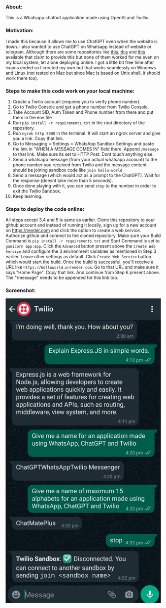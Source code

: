 ### About:

This is a Whatsapp chatbot application made using OpenAI and Twillio. 


### Motivation:

I made this because it allows me to use ChatGPT even when the website is down. I also wanted to use ChatGPT on Whatsapp instead of website or telegram. Although there are some repositories like [this](https://github.com/danielgross/whatsapp-gpt), [this](https://github.com/pascalroget/whatsgpt) and [this](https://github.com/Santosl2/wpp-chatgpt) available that claim to provide this but none of them worked for me even on my local system, let alone deploying online. I got a little bit free time after exams ended so I created my own bot that works seamlessly on Windows and Linux (not tested on Mac but since Mac is based on Unix shell, it should work there too). 


### Steps to make this code work on your local machine:

1. Create a Twilio account (requires you to verify phone number).
2. Go to Twilio Console and get a phone number from Twilio Console.
3. Take Account SID, Auth Token and Phone number from there and put them in the env file
4. Run `pip install -r requirements.txt` in the root directory of the repository.
5. Run `ngrok http 5000` in the terminal. It will start an ngrok server and give you a link. Copy that link.
6. Go to Messaging > Settings > WhatsApp Sandbox Settings and paste the link in "WHEN A MESSAGE COMES IN" field there. Append `/message` to that link. Make sure its set to HTTP Post. Dont touch anything else.
7. Send a whatsapp message (from your actual whatsapp account) to the phone number you received from Twilio and the message content should be joining sandbox code like `join hello-world`
8. Send a message (which would act as a prompt to the ChatGPT). Wait for the response (doesnt take more than 5 seconds).
9. Once done playing with it, you can send `stop` to the number in order to exit the Twilio Sandbox.
10. Keep learning.


### Steps to deploy the code online:

All steps except 3,4 and 5 is same as earlier. Clone this repository to your github account and instead of running it locally, sign up for a new account on https://render.com and click the option to create a web service. Authorize github and connect to the cloned repository. Make sure your Build Command is `pip install -r requirements.txt` and Start Command is set to `gunicorn app:app`. Click the `Advanced` button present above the `Create Web Service` and configure the 3 environment variables as mentioned in Step 3 earlier. Leave other settings as default. Click `Create Web Service`  button which would start the build. Once the build is successful, you'll receive a URL like `https://helloworld.onrender.com`. Go to that URL and make sure it says "Home Page". Copy that link. And continue from Step 6 present above. The "/message" needs to be appended for this link too.


### Screenshot:

![Screenshot](./ss.jpeg)
